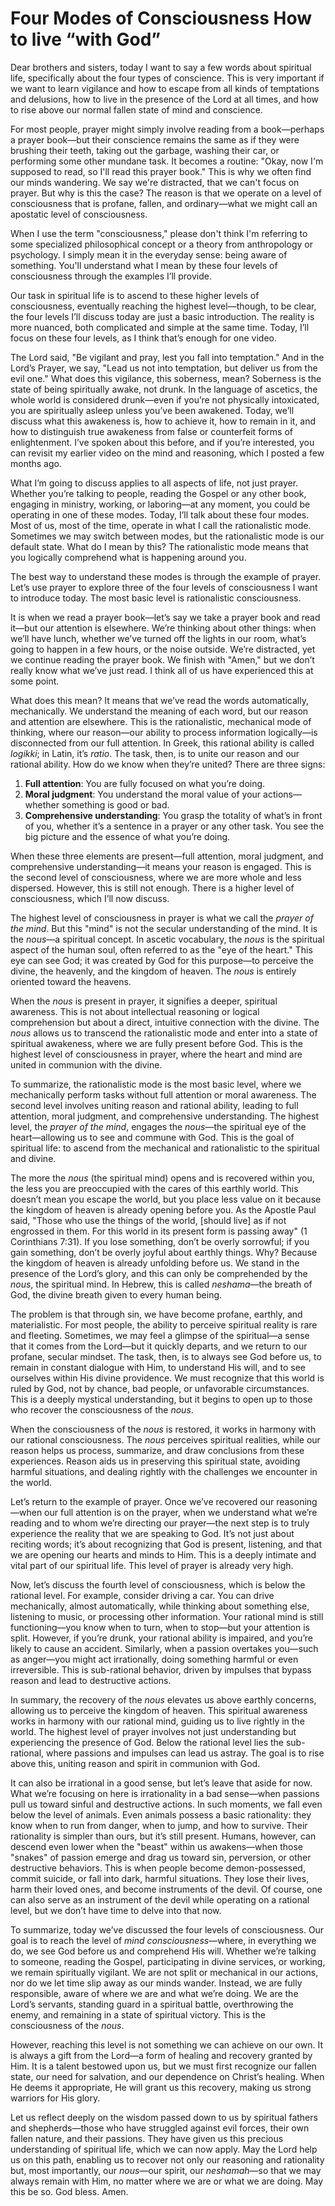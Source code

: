 # Four Modes of Consciousness How to live “with God”

Dear brothers and sisters, today I want to say a few words about spiritual life, specifically about the four types of conscience. This is very important if we want to learn vigilance and how to escape from all kinds of temptations and delusions, how to live in the presence of the Lord at all times, and how to rise above our normal fallen state of mind and conscience.

For most people, prayer might simply involve reading from a book—perhaps a prayer book—but their conscience remains the same as if they were brushing their teeth, taking out the garbage, washing their car, or performing some other mundane task. It becomes a routine: "Okay, now I'm supposed to read, so I'll read this prayer book." This is why we often find our minds wandering. We say we're distracted, that we can't focus on prayer. But why is this the case? The reason is that we operate on a level of consciousness that is profane, fallen, and ordinary—what we might call an apostatic level of consciousness.

When I use the term "consciousness," please don't think I'm referring to some specialized philosophical concept or a theory from anthropology or psychology. I simply mean it in the everyday sense: being aware of something. You'll understand what I mean by these four levels of consciousness through the examples I’ll provide.

Our task in spiritual life is to ascend to these higher levels of consciousness, eventually reaching the highest level—though, to be clear, the four levels I’ll discuss today are just a basic introduction. The reality is more nuanced, both complicated and simple at the same time. Today, I’ll focus on these four levels, as I think that’s enough for one video.

The Lord said, "Be vigilant and pray, lest you fall into temptation." And in the Lord’s Prayer, we say, "Lead us not into temptation, but deliver us from the evil one." What does this vigilance, this soberness, mean? Soberness is the state of being spiritually awake, not drunk. In the language of ascetics, the whole world is considered drunk—even if you’re not physically intoxicated, you are spiritually asleep unless you’ve been awakened. Today, we’ll discuss what this awakeness is, how to achieve it, how to remain in it, and how to distinguish true awakeness from false or counterfeit forms of enlightenment. I’ve spoken about this before, and if you’re interested, you can revisit my earlier video on the mind and reasoning, which I posted a few months ago.

What I’m going to discuss applies to all aspects of life, not just prayer. Whether you’re talking to people, reading the Gospel or any other book, engaging in ministry, working, or laboring—at any moment, you could be operating in one of these modes. Today, I’ll talk about these four modes. Most of us, most of the time, operate in what I call the rationalistic mode. Sometimes we may switch between modes, but the rationalistic mode is our default state. What do I mean by this? The rationalistic mode means that you logically comprehend what is happening around you.

The best way to understand these modes is through the example of prayer. Let’s use prayer to explore three of the four levels of consciousness I want to introduce today. The most basic level is rationalistic consciousness.

It is when we read a prayer book—let’s say we take a prayer book and read it—but our attention is elsewhere. We’re thinking about other things: when we’ll have lunch, whether we’ve turned off the lights in our room, what’s going to happen in a few hours, or the noise outside. We’re distracted, yet we continue reading the prayer book. We finish with "Amen," but we don’t really know what we’ve just read. I think all of us have experienced this at some point.

What does this mean? It means that we’ve read the words automatically, mechanically. We understand the meaning of each word, but our reason and attention are elsewhere. This is the rationalistic, mechanical mode of thinking, where our reason—our ability to process information logically—is disconnected from our full attention. In Greek, this rational ability is called *logikki*; in Latin, it’s *ratio*. The task, then, is to unite our reason and our rational ability. How do we know when they’re united? There are three signs:

1. **Full attention**: You are fully focused on what you’re doing.  
2. **Moral judgment**: You understand the moral value of your actions—whether something is good or bad.  
3. **Comprehensive understanding**: You grasp the totality of what’s in front of you, whether it’s a sentence in a prayer or any other task. You see the big picture and the essence of what you’re doing.  

When these three elements are present—full attention, moral judgment, and comprehensive understanding—it means your reason is engaged. This is the second level of consciousness, where we are more whole and less dispersed. However, this is still not enough. There is a higher level of consciousness, which I’ll now discuss.

The highest level of consciousness in prayer is what we call the *prayer of the mind*. But this "mind" is not the secular understanding of the mind. It is the *nous*—a spiritual concept. In ascetic vocabulary, the *nous* is the spiritual aspect of the human soul, often referred to as the "eye of the heart." This eye can see God; it was created by God for this purpose—to perceive the divine, the heavenly, and the kingdom of heaven. The *nous* is entirely oriented toward the heavens.  

When the *nous* is present in prayer, it signifies a deeper, spiritual awareness. This is not about intellectual reasoning or logical comprehension but about a direct, intuitive connection with the divine. The *nous* allows us to transcend the rationalistic mode and enter into a state of spiritual awakeness, where we are fully present before God. This is the highest level of consciousness in prayer, where the heart and mind are united in communion with the divine.  

To summarize, the rationalistic mode is the most basic level, where we mechanically perform tasks without full attention or moral awareness. The second level involves uniting reason and rational ability, leading to full attention, moral judgment, and comprehensive understanding. The highest level, the *prayer of the mind*, engages the *nous*—the spiritual eye of the heart—allowing us to see and commune with God. This is the goal of spiritual life: to ascend from the mechanical and rationalistic to the spiritual and divine.

The more the *nous* (the spiritual mind) opens and is recovered within you, the less you are preoccupied with the cares of this earthly world. This doesn’t mean you escape the world, but you place less value on it because the kingdom of heaven is already opening before you. As the Apostle Paul said, "Those who use the things of the world, [should live] as if not engrossed in them. For this world in its present form is passing away" (1 Corinthians 7:31). If you lose something, don’t be overly sorrowful; if you gain something, don’t be overly joyful about earthly things. Why? Because the kingdom of heaven is already unfolding before us. We stand in the presence of the Lord’s glory, and this can only be comprehended by the *nous*, the spiritual mind. In Hebrew, this is called *neshama*—the breath of God, the divine breath given to every human being.

The problem is that through sin, we have become profane, earthly, and materialistic. For most people, the ability to perceive spiritual reality is rare and fleeting. Sometimes, we may feel a glimpse of the spiritual—a sense that it comes from the Lord—but it quickly departs, and we return to our profane, secular mindset. The task, then, is to always see God before us, to remain in constant dialogue with Him, to understand His will, and to see ourselves within His divine providence. We must recognize that this world is ruled by God, not by chance, bad people, or unfavorable circumstances. This is a deeply mystical understanding, but it begins to open up to those who recover the consciousness of the *nous*.

When the consciousness of the *nous* is restored, it works in harmony with our rational consciousness. The *nous* perceives spiritual realities, while our reason helps us process, summarize, and draw conclusions from these experiences. Reason aids us in preserving this spiritual state, avoiding harmful situations, and dealing rightly with the challenges we encounter in the world.

Let’s return to the example of prayer. Once we’ve recovered our reasoning—when our full attention is on the prayer, when we understand what we’re reading and to whom we’re directing our prayer—the next step is to truly experience the reality that we are speaking to God. It’s not just about reciting words; it’s about recognizing that God is present, listening, and that we are opening our hearts and minds to Him. This is a deeply intimate and vital part of our spiritual life. This level of prayer is already very high.

Now, let’s discuss the fourth level of consciousness, which is below the rational level. For example, consider driving a car. You can drive mechanically, almost automatically, while thinking about something else, listening to music, or processing other information. Your rational mind is still functioning—you know when to turn, when to stop—but your attention is split. However, if you’re drunk, your rational ability is impaired, and you’re likely to cause an accident. Similarly, when a passion overtakes you—such as anger—you might act irrationally, doing something harmful or even irreversible. This is sub-rational behavior, driven by impulses that bypass reason and lead to destructive actions.

In summary, the recovery of the *nous* elevates us above earthly concerns, allowing us to perceive the kingdom of heaven. This spiritual awareness works in harmony with our rational mind, guiding us to live rightly in the world. The highest level of prayer involves not just understanding but experiencing the presence of God. Below the rational level lies the sub-rational, where passions and impulses can lead us astray. The goal is to rise above this, uniting reason and spirit in communion with God.

It can also be irrational in a good sense, but let’s leave that aside for now. What we’re focusing on here is irrationality in a bad sense—when passions pull us toward sinful and destructive actions. In such moments, we fall even below the level of animals. Even animals possess a basic rationality: they know when to run from danger, when to jump, and how to survive. Their rationality is simpler than ours, but it’s still present. Humans, however, can descend even lower when the "beast" within us awakens—when those "snakes" of passion emerge and drag us toward sin, perversion, or other destructive behaviors. This is when people become demon-possessed, commit suicide, or fall into dark, harmful situations. They lose their lives, harm their loved ones, and become instruments of the devil. Of course, one can also serve as an instrument of the devil while operating on a rational level, but we don’t have time to delve into that now.

To summarize, today we’ve discussed the four levels of consciousness. Our goal is to reach the level of *mind consciousness*—where, in everything we do, we see God before us and comprehend His will. Whether we’re talking to someone, reading the Gospel, participating in divine services, or working, we remain spiritually vigilant. We are not split or mechanical in our actions, nor do we let time slip away as our minds wander. Instead, we are fully responsible, aware of where we are and what we’re doing. We are the Lord’s servants, standing guard in a spiritual battle, overthrowing the enemy, and remaining in a state of spiritual victory. This is the consciousness of the *nous*.

However, reaching this level is not something we can achieve on our own. It is always a gift from the Lord—a form of healing and recovery granted by Him. It is a talent bestowed upon us, but we must first recognize our fallen state, our need for salvation, and our dependence on Christ’s healing. When He deems it appropriate, He will grant us this recovery, making us strong warriors for His glory.

Let us reflect deeply on the wisdom passed down to us by spiritual fathers and shepherds—those who have struggled against evil forces, their own fallen nature, and their passions. They have given us this precious understanding of spiritual life, which we can now apply. May the Lord help us on this path, enabling us to recover not only our reasoning and rationality but, most importantly, our *nous*—our spirit, our *neshamah*—so that we may always remain with Him, no matter where we are or what we are doing. May this be so. God bless. Amen.

